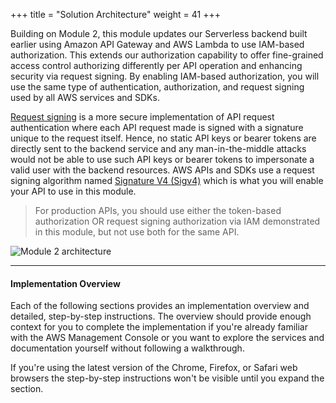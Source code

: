 +++
title = "Solution Architecture"
weight = 41
+++

Building on Module 2, this module updates our Serverless backend built earlier using Amazon API Gateway and AWS Lambda to use IAM-based authorization. This extends our authorization capability to offer fine-grained access control authorizing differently per API operation and enhancing security via request signing. By enabling IAM-based authorization, you will use the same type of authentication, authorization, and request signing used by all AWS services and SDKs.

[Request signing](https://docs.aws.amazon.com/general/latest/gr/signing_aws_api_requests.html) is a more secure implementation of API request authentication where each API request made is signed with a signature unique to the request itself. Hence, no static API keys or bearer tokens are directly sent to the backend service and any man-in-the-middle attacks would not be able to use such API keys or bearer tokens to impersonate a valid user with the backend resources. AWS APIs and SDKs use a request signing algorithm named [Signature V4 (Sigv4)](https://docs.aws.amazon.com/general/latest/gr/signature-version-4.html) which is what you will enable your API to use in this module.

   > For production APIs, you should use either the token-based authorization OR request signing authorization via IAM demonstrated in this module, but not use both for the same API.

   ![Module 2 architecture](../../images/wildrydes-module2-architecture.png)
   
---
#### Implementation Overview

Each of the following sections provides an implementation overview and detailed, step-by-step instructions. The overview should provide enough context for you to complete the implementation if you're already familiar with the AWS Management Console or you want to explore the services and documentation yourself without following a walkthrough.

If you're using the latest version of the Chrome, Firefox, or Safari web browsers the step-by-step instructions won't be visible until you expand the section.

